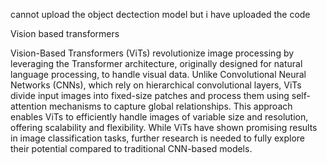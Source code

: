 cannot upload the object dectection model but i have uploaded the code




Vision based transformers

Vision-Based Transformers (ViTs) revolutionize image processing by leveraging the Transformer architecture, originally designed for natural language processing, to handle visual data. Unlike Convolutional Neural Networks (CNNs), which rely on hierarchical convolutional layers, ViTs divide input images into fixed-size patches and process them using self-attention mechanisms to capture global relationships. This approach enables ViTs to efficiently handle images of variable size and resolution, offering scalability and flexibility. While ViTs have shown promising results in image classification tasks, further research is needed to fully explore their potential compared to traditional CNN-based models.


